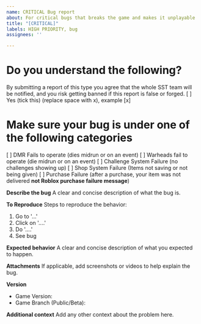 ```yaml
---
name: CRITICAL Bug report
about: For critical bugs that breaks the game and makes it unplayable
title: "[CRITICAL]"
labels: HIGH PRIORITY, bug
assignees: ''

---
```


# Do you understand the following?
By submitting a report of this type you agree that the whole SST team will be notified, and you risk getting banned if this report is false or forged.
[ ] Yes (tick this) (replace space with x), example [x]

# Make sure your bug is under one of the following categories
[ ] DMR Fails to operate (dies midrun or on an event)
[ ] Warheads fail to operate (die midrun or on an event)
[ ] Challenge System Failure (no challenges showing up)
[ ] Shop System Failure (Items not saving or not being given)
[ ] Purchase Failure (after a purchase, your item was not delivered **not Roblox purchase failure message**)

**Describe the bug**
A clear and concise description of what the bug is.

**To Reproduce**
Steps to reproduce the behavior:
1. Go to '...'
2. Click on '....'
3. Do '....'
4. See bug

**Expected behavior**
A clear and concise description of what you expected to happen.

**Attachments**
If applicable, add screenshots or videos to help explain the bug.

**Version**
- Game Version:
- Game Branch (Public/Beta):

**Additional context**
Add any other context about the problem here.
